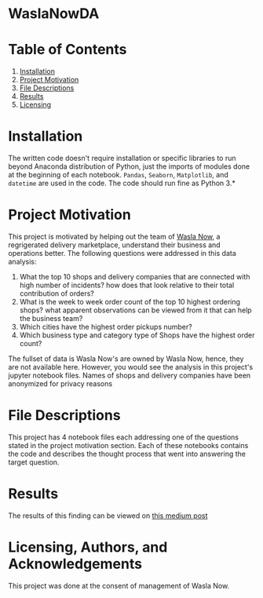 # WaslaNowDA

# Table of Contents
1. [Installation](#installation)
2. [Project Motivation](#project-motivation)
3. [File Descriptions](#file-descriptions)
4. [Results](#results)
5. [Licensing](#licensing-authors-and-acknowledgements)

# Installation
The written code doesn't require installation or specific libraries to run beyond Anaconda distribution of Python, just the imports of modules done at the beginning of each notebook. `Pandas`, `Seaborn`, `Matplotlib`, and `datetime` are used in the code. The code should run fine as Python 3.*

# Project Motivation
This project is motivated by helping out the team of [Wasla Now](https://www.waslanow.com/), a regrigerated delivery marketplace, understand their business and operations better. The following questions were addressed in this data analysis:
1. What the top 10 shops and delivery companies that are connected with high number of incidents? how does that look relative to their total contribution of orders?
2. What is the week to week order count of the top 10 highest ordering shops? what apparent observations can be viewed from it that can help the business team?
3. Which cities have the highest order pickups number?
4. Which business type and category type of Shops have the highest order count?

The fullset of data is Wasla Now's are owned by Wasla Now, hence, they are not available here. However, you would see the analysis in this project's jupyter notebook files. Names of shops and delivery companies have been anonymized for privacy reasons

# File Descriptions
This project has 4 notebook files each addressing one of the questions stated in the project motivation section. Each of these notebooks contains the code and describes the thought process that went into answering the target question. 

# Results
The results of this finding can be viewed on [this medium post](https://khalidalawar1.medium.com/using-data-analysis-will-make-you-better-in-business-31dbfb855a6)

# Licensing, Authors, and Acknowledgements
This project was done at the consent of management of Wasla Now.
